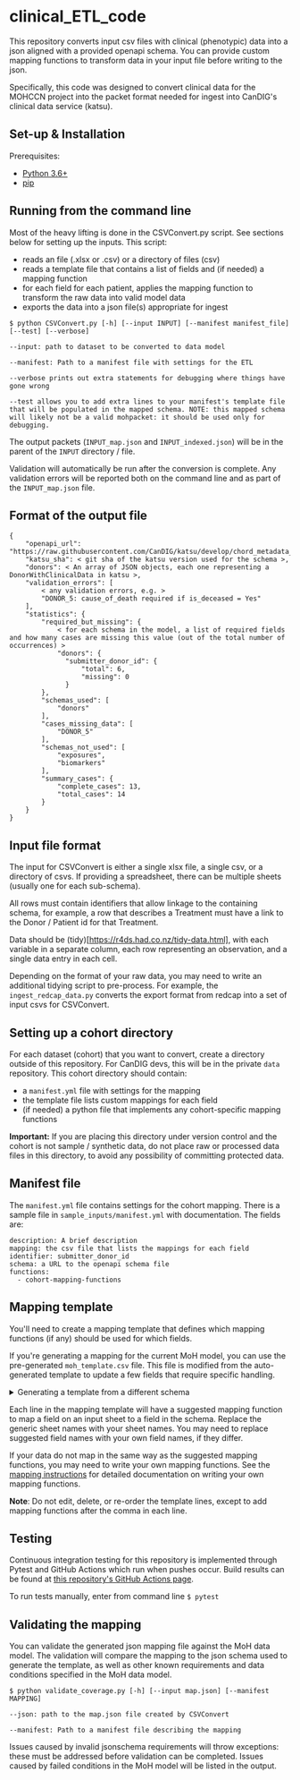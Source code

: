 # clinical_ETL_code

This repository converts input csv files with clinical (phenotypic) data into a json aligned with a provided openapi schema. You can provide custom mapping functions to transform data in your input file before writing to the json.

Specifically, this code was designed to convert clinical data for the MOHCCN project into the packet format needed for ingest into CanDIG's clinical data service (katsu).

## Set-up & Installation
Prerequisites:
- [Python 3.6+](https://www.python.org/)
- [pip](https://github.com/pypa/pip/)


## Running from the command line

Most of the heavy lifting is done in the CSVConvert.py script. See sections below for setting up the inputs. This script:
* reads an file (.xlsx or .csv) or a directory of files (csv)
* reads a template file that contains a list of fields and (if needed) a mapping function
* for each field for each patient, applies the mapping function to transform the raw data into valid model data
* exports the data into a json file(s) appropriate for ingest

```
$ python CSVConvert.py [-h] [--input INPUT] [--manifest manifest_file] [--test] [--verbose]

--input: path to dataset to be converted to data model

--manifest: Path to a manifest file with settings for the ETL

--verbose prints out extra statements for debugging where things have gone wrong

--test allows you to add extra lines to your manifest's template file that will be populated in the mapped schema. NOTE: this mapped schema will likely not be a valid mohpacket: it should be used only for debugging.
```

The output packets (`INPUT_map.json` and `INPUT_indexed.json`) will be in the parent of the `INPUT` directory / file.

Validation will automatically be run after the conversion is complete. Any validation errors will be reported both on the command line and as part of the `INPUT_map.json` file.

## Format of the output file

```
{
    "openapi_url": "https://raw.githubusercontent.com/CanDIG/katsu/develop/chord_metadata_service/mohpackets/docs/schema.yml",
    "katsu_sha": < git sha of the katsu version used for the schema >,
    "donors": < An array of JSON objects, each one representing a DonorWithClinicalData in katsu >,
    "validation_errors": [
        < any validation errors, e.g. >
        "DONOR_5: cause_of_death required if is_deceased = Yes"
    ],
    "statistics": {
        "required_but_missing": {
            < for each schema in the model, a list of required fields and how many cases are missing this value (out of the total number of occurrences) >
            "donors": {
              "submitter_donor_id": {
                  "total": 6,
                  "missing": 0
              }
        },
        "schemas_used": [
            "donors"
        ],
        "cases_missing_data": [
            "DONOR_5"
        ],
        "schemas_not_used": [
            "exposures",
            "biomarkers"
        ],
        "summary_cases": {
            "complete_cases": 13,
            "total_cases": 14
        }
    }
}
```

## Input file format

The input for CSVConvert is either a single xlsx file, a single csv, or a directory of csvs. If providing a spreadsheet, there can be multiple sheets (usually one for each sub-schema).

All rows must contain identifiers that allow linkage to the containing schema, for example, a row that describes a Treatment must have a link to the Donor / Patient id for that Treatment.

Data should be (tidy)[https://r4ds.had.co.nz/tidy-data.html], with each variable in a separate column, each row representing an observation, and a single data entry in each cell.

Depending on the format of your raw data, you may need to write an additional tidying script to pre-process. For example, the `ingest_redcap_data.py` converts the export format from redcap into a set of input csvs for CSVConvert.

## Setting up a cohort directory

For each dataset (cohort) that you want to convert, create a directory outside of this repository. For CanDIG devs, this will be in the private `data` repository. This cohort directory should contain:

* a `manifest.yml` file with settings for the mapping
* the template file lists custom mappings for each field
* (if needed) a python file that implements any cohort-specific mapping functions

**Important:** If you are placing this directory under version control and the cohort is not sample / synthetic data, do not place raw or processed data files in this directory, to avoid any possibility of committing protected data.

## Manifest file
The `manifest.yml` file contains settings for the cohort mapping. There is a sample file in `sample_inputs/manifest.yml` with documentation. The fields are:

```
description: A brief description
mapping: the csv file that lists the mappings for each field
identifier: submitter_donor_id
schema: a URL to the openapi schema file
functions:
  - cohort-mapping-functions
```
## Mapping template

You'll need to create a mapping template that defines which mapping functions (if any) should be used for which fields.

If you're generating a mapping for the current MoH model, you can use the pre-generated `moh_template.csv` file. This file is modified from the auto-generated template to update a few fields that require specific handling.

<details>
<summary>Generating a template from a different schema</summary>
The `generate_template.py` script will generate a template file based an openapi.yaml file.

```
$ python generate_schema.py -h
usage: generate_schema.py [-h] --url URL [--out OUT]

options:
  -h, --help  show this help message and exit
  --url URL   URL to openAPI schema file (raw github link)
  --out OUT   name of output file; csv extension will be added. Default is template

```
</details>

Each line in the mapping template will have a suggested mapping function to map a field on an input sheet to a field in the schema. Replace the generic sheet names with your sheet names. You may need to replace suggested field names with your own field names, if they differ.

If your data do not map in the same way as the suggested mapping functions, you may need to write your own mapping functions. See the [mapping instructions](mapping_functions.md) for detailed documentation on writing your own mapping functions.

**Note**: Do not edit, delete, or re-order the template lines, except to add mapping functions after the comma in each line.

## Testing

Continuous integration testing for this repository is implemented through Pytest and GitHub Actions which run when pushes occur. Build results can be found at [this repository's GitHub Actions page](https://github.com/CanDIG/clinical_ETL_code/actions/workflows/test.yml).

To run tests manually, enter from command line `$ pytest`

## Validating the mapping

You can validate the generated json mapping file against the MoH data model. The validation will compare the mapping to the json schema used to generate the template, as well as other known requirements and data conditions specified in the MoH data model.
```
$ python validate_coverage.py [-h] [--input map.json] [--manifest MAPPING]

--json: path to the map.json file created by CSVConvert

--manifest: Path to a manifest file describing the mapping
```
Issues caused by invalid jsonschema requirements will throw exceptions: these must be addressed before validation can be completed. Issues caused by failed conditions in the MoH model will be listed in the output.


<!-- # NOTE: the following sections have not been updated for current versions.

## Creating a dummy json file for testing
You can use an mohcode template file (created as described above) alone to create a dummy ingest file without actual data.

`python create_test_mapping.py` creates a JSON that is filled in (without using mapping functions) with placeholder or dummy values. You can specify the placeholder value with the argument `--placeholder`. If no template file is specified with `--template`, the current MCODE_SCHEMA of katsu is used and the JSON is outputted to stdout. Otherwise, the file is saved to `<template>_testmap.json`.

This JSON file can be ingested into katsu and compared with the ingested value using https://github.com/CanDIG/candigv2-ingest/blob/main/katsu_validate_dataset.py.

## Quantifying coverage for datasets and mappings
The `quantify_coverage.py` tool takes the same arguments as `CSVConvert.py`:
```
$ python CSVConvert.py [-h] [--input INPUT] [--mapping|manifest MAPPING]

--input: path to dataset

--mapping or --manifest: Path to a manifest file describing the mapping
```

This tool outputs information quantifying:
* how much of the schema is covered by the mapping
* how much of the dataset is covered by the mapping -->